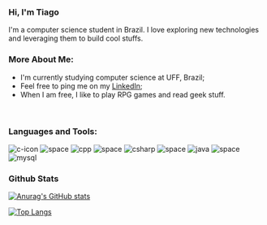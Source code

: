 ### Hi, I'm Tiago
I'm a computer science student in Brazil. I love exploring new technologies and leveraging them to build cool stuffs.

### More About Me:
- I'm currently studying computer science at UFF, Brazil;
- Feel free to ping me on my [LinkedIn](https://www.linkedin.com/in/tiago-sindra-sad-311009258/);
- When I am free, I like to play RPG games and read geek stuff.
<br>

### Languages and Tools:
![c-icon](https://user-images.githubusercontent.com/36780789/198897967-734004b2-af61-41b9-a979-7d601e7b4237.png)
![space](https://user-images.githubusercontent.com/71052352/168397384-e1576a6a-530c-4c3d-a2bf-c49bf1e8a07b.png)
![cpp](https://user-images.githubusercontent.com/36780789/198898010-61b119e8-4214-401d-962c-971333d862cd.png)
![space](https://user-images.githubusercontent.com/71052352/168397384-e1576a6a-530c-4c3d-a2bf-c49bf1e8a07b.png)
![csharp](https://user-images.githubusercontent.com/36780789/198898013-c7d5671c-0ee5-400d-90a1-4fc0aa77de06.png)
![space](https://user-images.githubusercontent.com/71052352/168397384-e1576a6a-530c-4c3d-a2bf-c49bf1e8a07b.png)
![java](https://user-images.githubusercontent.com/36780789/198898037-d83a758d-c350-4944-b143-4a6825a57452.png)
![space](https://user-images.githubusercontent.com/71052352/168397384-e1576a6a-530c-4c3d-a2bf-c49bf1e8a07b.png)
![mysql](https://user-images.githubusercontent.com/71052352/176318656-e8b5a28a-f4a0-4c6c-bd88-24705f567608.png)

### Github Stats
<a href='https://github.com/422UR4H/github-stats-transparent'>

![Anurag's GitHub stats](https://github-readme-stats.vercel.app/api?username=422UR4H&hide=prs,issues&show_icons=true&theme=codeSTACKr)

[![Top Langs](https://github-readme-stats.vercel.app/api/top-langs/?username=422UR4H&layout=compact&theme=codeSTACKr)](https://github.com/422UR4H/github-readme-stats)
